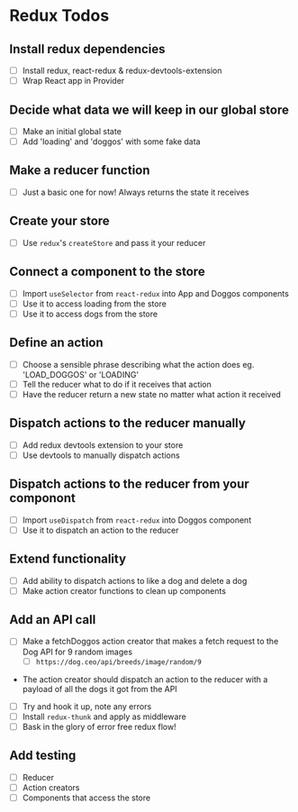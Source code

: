 # Redux Todos

## Install redux dependencies
- [ ] Install redux, react-redux & redux-devtools-extension
- [ ] Wrap React app in Provider

## Decide what data we will keep in our global store
- [ ] Make an initial global state
- [ ] Add 'loading' and 'doggos' with some fake data

## Make a reducer function
- [ ] Just a basic one for now! Always returns the state it receives

## Create your store
- [ ] Use `redux`'s `createStore` and pass it your reducer

## Connect a component to the store
- [ ] Import `useSelector` from `react-redux` into App and Doggos components
- [ ] Use it to access loading from the store
- [ ] Use it to access dogs from the store

## Define an action
- [ ] Choose a sensible phrase describing what the action does eg. 'LOAD_DOGGOS' or 'LOADING'
- [ ] Tell the reducer what to do if it receives that action 
- [ ] Have the reducer return a new state no matter what action it received

## Dispatch actions to the reducer manually
- [ ] Add redux devtools extension to your store
- [ ] Use devtools to manually dispatch actions

## Dispatch actions to the reducer from your componont
- [ ] Import `useDispatch` from `react-redux` into Doggos component
- [ ] Use it to dispatch an action to the reducer

## Extend functionality
- [ ] Add ability to dispatch actions to like a dog and delete a dog
- [ ] Make action creator functions to clean up components

## Add an API call
- [ ] Make a fetchDoggos action creator that makes a fetch request to the Dog API for 9 random images
  - [ ] `https://dog.ceo/api/breeds/image/random/9`
- The action creator should dispatch an action to the reducer with a payload of all the dogs it got from the API
- [ ] Try and hook it up, note any errors
- [ ] Install `redux-thunk` and apply as middleware
- [ ] Bask in the glory of error free redux flow!

## Add testing
- [ ] Reducer
- [ ] Action creators
- [ ] Components that access the store
